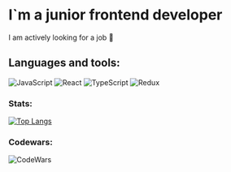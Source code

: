 # I`m a junior frontend developer

I am actively looking for a job 👀

## Languages and tools:

![JavaScript](https://img.shields.io/badge/-JavaScript-090909?style=for-the-badge&logo=javascript)
![React](https://img.shields.io/badge/-React-090909?style=for-the-badge&logo=React)
![TypeScript](https://img.shields.io/badge/-TypeScript-090909?style=for-the-badge&logo=typescript)
![Redux](https://img.shields.io/badge/-Redux-090909?style=for-the-badge&logo=redux)

### Stats:

[![Top Langs](https://github-readme-stats.vercel.app/api/top-langs/?username=tntyyy&layout=compact&count_private=true)](https://github.com/anuraghazra/github-readme-stats)

### Codewars:

![CodeWars](https://www.codewars.com/users/tnty/badges/large)

